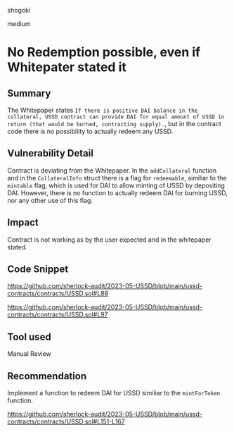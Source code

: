 shogoki

medium

# No Redemption possible, even if Whitepater stated it

## Summary

The Whitepaper states `If there is positive DAI balance in the collateral, USSD contract can provide
DAI for equal amount of USSD in return (that would be burned, contracting
supply).`, but in the contract code there is no possibility to actually redeem any USSD.

## Vulnerability Detail

Contract is deviating from the Whitepaper. In the `addCollateral` function and in the `CollateralInfo` struct there is a flag for `redeemable`, similiar to the `mintable` flag, which is used for DAI to allow minting of USSD by depositing DAI.
However, there is no function to actually redeem DAI for burning USSD, nor any other use of this flag.

## Impact

Contract is not working as by the user expected and in the whitepaper stated.

## Code Snippet

https://github.com/sherlock-audit/2023-05-USSD/blob/main/ussd-contracts/contracts/USSD.sol#L88

https://github.com/sherlock-audit/2023-05-USSD/blob/main/ussd-contracts/contracts/USSD.sol#L97

## Tool used

Manual Review

## Recommendation

Implement a function to redeem DAI for USSD similiar to the `mintForToken` function.

https://github.com/sherlock-audit/2023-05-USSD/blob/main/ussd-contracts/contracts/USSD.sol#L151-L167
